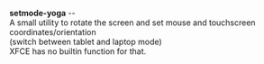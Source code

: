 **setmode-yoga** -- <br>
A small utility to rotate the screen and set mouse and touchscreen coordinates/orientation<br>(switch between tablet and laptop mode) <br>
XFCE has no builtin function for that.
